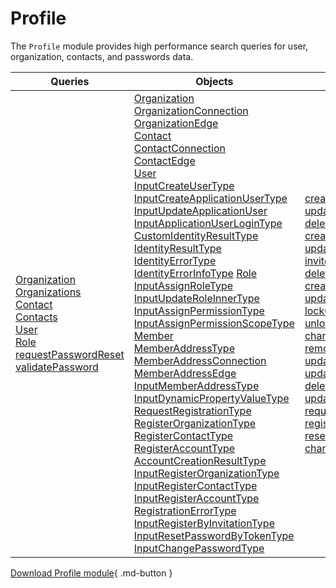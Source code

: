 # Profile

The `Profile` module provides high performance search queries for user, organization, contacts, and passwords data.

| Queries                                                             	| Objects                                        	| Mutations|
|--------------------------------------------------------------------	|-------------------------------------------------	|----------|
| [Organization](Queries/organization.md)<br> [Organizations](Queries/organizations.md)<br>[Contact](Queries/contact.md)<br>[Contacts](Queries/contacts.md)<br>[User](Queries/user.md)<br>[Role](Queries/role.md)	[requestPasswordReset](Queries/requestPasswordReset.md)<br> [validatePassword](Queries/validatePassword.md)| [Organization](Objects/OrganizationType.md)<br> [OrganizationConnection](Objects/OrganizationConnection.md)<br> [OrganizationEdge](Objects/OrganizationEdge.md)<br> [Contact](Objects/ContactType.md)<br> [ContactConnection](Objects/ContactConnection.md)<br> [ContactEdge](Objects/ContactEdge.md) <br>[User](Objects/UserType.md)<br> [InputCreateUserType](Objects/InputCreateUserType.md)<br> [InputCreateApplicationUserType](Objects/InputCreateApplicationUserType.md)<br> [InputUpdateApplicationUser](Objects/InputUpdateApplicationUserType.md)<br> [InputApplicationUserLoginType](Objects/InputApplicationUserLoginType.md)<br> [CustomIdentityResultType](Objects/CustomIdentityResultType.md)<br> [IdentityResultType](Objects/IdentityResultType.md)<br> [IdentityErrorType](Objects/IdentityErrorType.md)<br> [IdentityErrorInfoType](Objects/IdentityErrorInfoType.md) [Role](Objects/RoleType.md)<br> [InputAssignRoleType](Objects/InputAssignRoleType.md)<br> [InputUpdateRoleInnerType](/Objects/InputUpdateRoleInnerType.md) <br> [InputAssignPermissionType](Objects/InputAssignPermissionType.md) <br>[InputAssignPermissionScopeType](Objects/InputAssignPermissionScopeType.md) <br>[Member](Objects/MemberType.md)<br>[MemberAddressType](Objects/MemberAddressType.md)<br> [MemberAddressConnection](Objects/MemberAddressConnection.md)<br> [MemberAddressEdge](Objects/MemberAddressEdge.md)<br> [InputMemberAddressType](Objects/InputMemberAddressType.md)<br> [InputDynamicPropertyValueType](Objects/InputDynamicPropertyValueType.md)<br> [RequestRegistrationType](Objects/RequestRegistrationType.md)<br> [RegisterOrganizationType](Objects/RegisterOrganizationType.md)<br> [RegisterContactType](Objects/RegisterContactType.md)<br> [RegisterAccountType](Objects/RegisterAccountType.md)<br> [AccountCreationResultType](Objects/AccountCreationResultType.md)<br> [InputRegisterOrganizationType](Objects/InputRegisterOrganizationType.md)<br> [InputRegisterContactType](Objects/InputRegisterContactType.md)<br> [InputRegisterAccountType](Objects/InputRegisterAccountType.md)<br> [RegistrationErrorType](Objects/RegistrationErrorType.md)<br> [InputRegisterByInvitationType](Objects/InputRegisterByInvitationType.md)<br> [InputResetPasswordByTokenType](Objects/InputResetPasswordByTokenType.md)<br> [InputChangePasswordType](Objects/InputChangePasswordType.md)<br>|[createContact](Mutations/createContact.md)<br> [updateContact](Mutations/updateContact.md)<br>[deleteContact](Mutations/deleteContact.md)<br>[createUser](Mutations/createUser.md)<br>[updateUser](Mutations/updateUser.md)<br> [inviteUser](Mutations/inviteUser.md)<br> [deleteUsers](Mutations/deleteUsers.md)<br> [createOrganization](Mutations/createOrganization.md)<br>[updateOrganization](Mutations/updateOrganization.md)<br>[lockOrganizationContact](Mutations/lockOrganizationContact.md)<br>[unlockOrganizationContact](Mutations/unlockOrganizationContact.md)<br>[changeOrganizationContactRole](Mutations/changeOrganizationContactRole.md)<br>[removeMemberFromOrganization](Mutations/removeMemberFromOrganization.md)<br> [updateRole](Mutations/updateRole.md) [updateMemberAddresses](Mutations/updateMemberAddresses.md)<br>[deleteMemberAddresses](Mutations/deleteMemberAddresses.md)<br> [updateMemberDynamicProperties](Mutations/updateMemberDynamicProperties.md)<br> [requestRegistration](Mutations/requestRegistration.md)<br> [registerByInvitation](Mutations/registerByInvitation.md)<br> [resetPasswordByToken](Mutations/resetPasswordByToken.md)<br> [changePassword](Mutations/changePassword.md)<br>|


[Download Profile module](https://github.com/VirtoCommerce/vc-module-profile-experience-api/){ .md-button }
